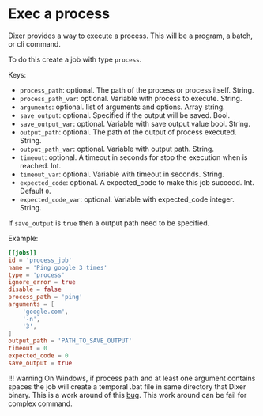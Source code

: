 # Exec a process

Dixer provides a way to execute a process. This will be a program, a batch, or cli command.

To do this create a job with type `process`.

Keys:

- `process_path`: optional. The path of the process or process itself. String.
- `process_path_var`: optional. Variable with process to execute. String.
- `arguments`: optional. list of arguments and options. Array string.
- `save_output`: optional. Specified if the output will be saved. Bool.
- `save_output_var`: optional. Variable with save output value bool. String.
- `output_path`: optional. The path of the output of process executed. String.
- `output_path_var`: optional. Variable with output path. String.
- `timeout`: optional. A timeout in seconds for stop the execution when is reached. Int.
- `timeout_var`: optional. Variable with timeout in seconds. String.
- `expected_code`: optional. A expected_code to make this job succedd. Int. Default `0`.
- `expected_code_var`: optional. Variable with expected_code integer. String.


If `save_output` is `true` then a output path need to be specified.

Example:

```toml
[[jobs]]
id = 'process_job'
name = 'Ping google 3 times'
type = 'process'
ignore_error = true
disable = false
process_path = 'ping'
arguments = [
    'google.com',
	'-n',
    '3',
]
output_path = 'PATH_TO_SAVE_OUTPUT'
timeout = 0
expected_code = 0
save_output = true
```

!!! warning
    On Windows, if process path and at least one argument contains spaces the job will create a temporal .bat file in same directory that Dixer binary. This is a work around of this [bug](https://github.com/golang/go/issues/17149). This work around can be fail for complex command.